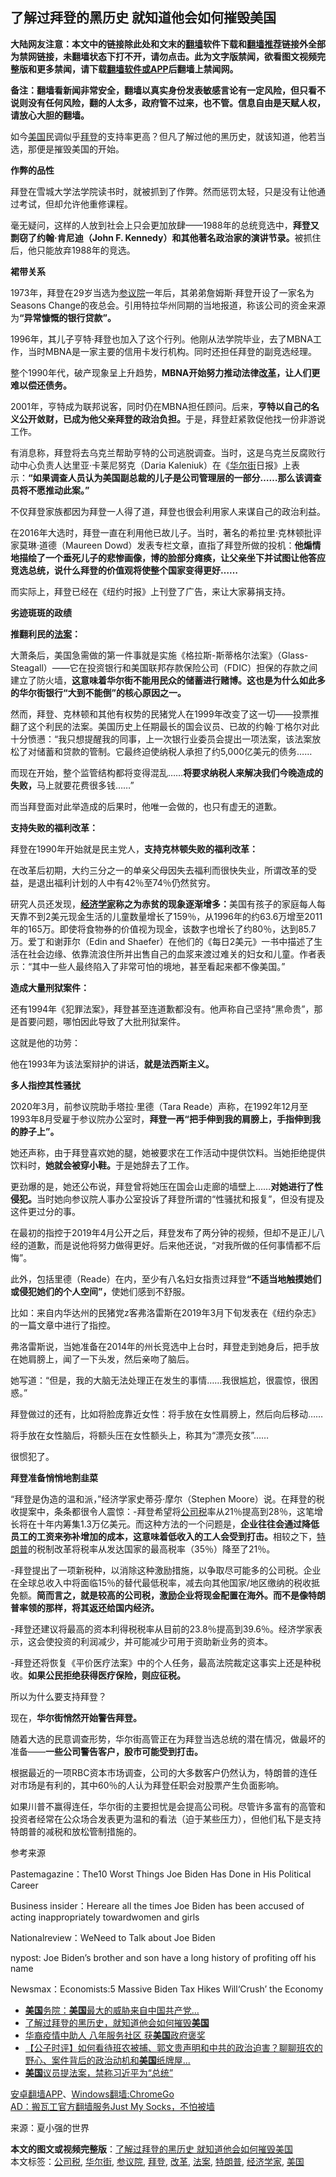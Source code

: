  <h2>了解过拜登的黑历史 就知道他会如何摧毁美国</h2> <p class="notice"><b>大陆网友注意：本文中的链接除此处和文末的<a href="https://github.com/bannedbook/fanqiang" >翻墙</a>软件下载和<a href="https://github.com/killgcd/justmysocks/blob/master/README.md">翻墙推荐</a>链接外全部为禁网链接，未翻墙状态下打不开，请勿点击。此为文字版禁闻，欲看图文视频完整版和更多禁闻，请下载<a href="https://github.com/bannedbook/fanqiang">翻墙软件或APP</a>后翻墙上禁闻网。</p><p>备注：翻墙看新闻非常安全，翻墙以真实身份发表敏感言论有一定风险，但只看不说则没有任何风险，翻的人太多，政府管不过来，也不管。信息自由是天赋人权，请放心大胆的翻墙。</b></p>  <div class="entry"> <p>如今<a href="https://www.bannedbook.org/bnews/tag/%e7%be%8e%e5%9b%bd/" class="st_tag internal_tag" rel="tag" title="标签 美国 下的日志">美国</a>民调似乎<a href="https://www.bannedbook.org/bnews/tag/%e6%8b%9c%e7%99%bb/" class="st_tag internal_tag" rel="tag" title="标签 拜登 下的日志">拜登</a>的支持率更高？但凡了解过他的黑历史，就该知道，他若当选，那便是摧毁美国的开始。</p> <p><strong>作弊的品性</strong></p> <p>拜登在雪城大学法学院读书时，就被抓到了作弊。然而惩罚太轻，只是没有让他通过考试，但却允许他重修课程。</p> <p>毫无疑问，这样的人放到社会上只会更加放肆——1988年的总统竞选中，<strong>拜登又剽窃了约翰·肯尼迪（John F. Kennedy）和其他著名政治家的演讲节录。</strong>被抓住后，他只能放弃1988年的竞选。</p> <p><strong>裙带关系</strong></p> <p>1973年，拜登在29岁当选为<a href="https://www.bannedbook.org/bnews/tag/%e5%8f%82%e8%ae%ae%e9%99%a2/" class="st_tag internal_tag" rel="tag" title="标签 参议院 下的日志">参议院</a>一年后，其弟弟詹姆斯·拜登开设了一家名为Seasons Change的夜总会。引用特拉华州同期的当地报道，称该公司的资金来源为<strong>“异常慷慨的银行贷款”。</strong></p> <p>1996年，其儿子亨特·拜登也加入了这个行列。他刚从法学院毕业，去了MBNA工作，当时MBNA是一家主要的信用卡发行机构。同时还担任拜登的副竞选经理。</p> <p>整个1990年代，破产现象呈上升趋势，<strong>MBNA开始努力推动法律<a href="https://www.bannedbook.org/bnews/tag/%e6%94%b9%e9%9d%a9/" class="st_tag internal_tag" rel="tag" title="标签 改革 下的日志">改革</a>，让人们更难以偿还债务。</strong></p> <p>2001年，亨特成为联邦说客，同时仍在MBNA担任顾问。后来，<strong>亨特以自己的名义公开敛财，已成为他父亲拜登的政治负担。</strong>于是，拜登赶紧敦促他找一份非游说工作。</p> <p>有消息称，拜登将去乌克兰帮助亨特的公司逃脱调查。当时，这是乌克兰反腐败行动中心负责人达里亚·卡莱尼努克（Daria Kaleniuk）在《<a href="https://www.bannedbook.org/bnews/tag/%e5%8d%8e%e5%b0%94%e8%a1%97/" class="st_tag internal_tag" rel="tag" title="标签 华尔街 下的日志">华尔街</a>日报》上表示：<strong>“如果调查人员认为美国副总裁的儿子是公司管理层的一部分……那么该调查员将不愿推动此案。”</strong></p> <p>不仅拜登家族都因为拜登一人得了道，拜登也很会利用家人来谋自己的政治利益。</p> <p>在2016年大选时，拜登一直在利用他已故儿子。当时，著名的希拉里·克林顿批评家莫琳·道德（Maureen Dowd）发表专栏文章，直指了拜登所做的投机：<strong>他煽情地描绘了一个垂死儿子的悲惨画像，博的脸部分瘫痪，让父亲坐下并试图让他答应竞选总统，说什么拜登的价值观将使整个国家变得更好……</strong></p> <p>而实际上，拜登已经在《纽约时报》上刊登了广告，来让大家募捐支持。</p> <p><strong>劣迹斑斑的政绩</strong></p>  <p><strong>推翻利民的<a href="https://www.bannedbook.org/bnews/tag/%E6%B3%95%E6%A1%88/" class="st_tag internal_tag" rel="tag" title="标签 法案 下的日志">法案</a>：</strong></p> <p>大萧条后，美国急需做的第一件事就是实施《格拉斯-斯蒂格尔法案》（Glass-Steagall）——它在投资银行和美国联邦存款保险公司（FDIC）担保的存款之间建立了防火墙，<strong>这意味着华尔街不能用民众的储蓄进行赌博。这也是为什么如此多的华尔街银行“大到不能倒”的核心原因之一。</strong></p> <p>然而，拜登、克林顿和其他有权势的民猪党人在1999年改变了这一切——投票推翻了这个利民的法案。美国历史上任期最长的国会议员、已故的约翰·丁格尔对此十分愤懑：“我只想提醒我的同事，上一次银行业委员会提出一项法案，该法案放松了对储蓄和贷款的管制。它最终迫使纳税人承担了约5,000亿美元的债务……</p> <p>而现在开始，整个监管结构都将变得混乱……<strong>将要求纳税人来解决我们今晚造成的失败，</strong>马上就要花费很多钱……”</p> <p>而当拜登面对此举造成的后果时，他唯一会做的，也只有虚无的道歉。</p> <p><strong>支持失败的福利改革：</strong></p> <p>拜登在1990年开始就是民主党人，<strong>支持克林顿失败的福利改革：</strong></p> <p>在改革后初期，大约三分之一的单亲父母因失去福利而很快失业，所谓改革的受益，是退出福利计划的人中有42％至74％仍然贫穷。</p> <p>研究人员还发现，<strong><a href="https://www.bannedbook.org/bnews/tag/%E7%BB%8F%E6%B5%8E%E5%AD%A6%E5%AE%B6/" class="st_tag internal_tag" rel="tag" title="标签 经济学家 下的日志">经济学家</a>称之为赤贫的现象逐渐增多：</strong>美国有孩子的家庭每人每天靠不到2美元现金生活的儿童数量增长了159％，从1996年的约63.6万增至2011年的165万。即使将食物券的价值视为现金，该数字也增长了约80％，达到85.7万。爱丁和谢菲尔（Edin and Shaefer）在他们的《每日2美元》一书中描述了生活在社会边缘、依靠流浪住所并出售自己的血浆来渡过难关的妇女和儿童。作者表示：“其中一些人最终陷入了非常可怕的境地，甚至看起来都不像美国。”</p> <p><strong>造成大量刑狱案件：</strong></p> <p>还有1994年《犯罪法案》，拜登甚至连道歉都没有。他声称自己坚持“黑命贵”，那是首要问题，哪怕因此导致了大批刑狱案件。</p> <p>这就是他的功劳：</p> <p>他在1993年为该法案辩护的讲话，<strong>就是法西斯主义。</strong></p> <p><strong>多人指控其性骚扰</strong></p>  <p>2020年3月，前参议院助手塔拉·里德（Tara Reade）声称，在1992年12月至1993年8月受雇于参议院办公室时，<strong>拜登一再“把手伸到我的肩膀上，手指伸到我的脖子上”。</strong></p> <p>她还声称，由于拜登喜欢她的腿，她被要求在工作活动中提供饮料。当她拒绝提供饮料时，<strong>她就会被穿小鞋。</strong>于是她辞去了工作。</p> <p>更劲爆的是，她还公布说，拜登曾将她压在国会山走廊的墙壁上……<strong>对她进行了性侵犯。</strong>当时她向参议院人事办公室投诉了拜登所谓的“性骚扰和报复”，但没有提及这件更过分的事。</p> <p>在最初的指控于2019年4月公开之后，拜登发布了两分钟的视频，但却不是正儿八经的道歉，而是说他将努力做得更好。后来他还说，“对我所做的任何事情都不后悔”。</p> <p>此外，包括里德（Reade）在内，至少有八名妇女指责过拜登<strong>“不适当地触摸她们或侵犯她们的个人空间”，</strong>使她们感到不舒服。</p> <p>比如：来自内华达州的民猪党z客弗洛雷斯在2019年3月下旬发表在《纽约杂志》的一篇文章中进行了指控。</p> <p>弗洛雷斯说，当她准备在2014年的州长竞选中上台时，拜登走到她身后，把手放在她肩膀上，闻了一下头发，然后亲吻了脑后。</p> <p>她写道：“但是，我的大脑无法处理正在发生的事情……我很尴尬，很震惊，很困惑。”</p> <p>拜登做过的还有，比如将脸庞靠近女性：将手放在女性肩膀上，然后向后移动……</p> <p>将手放在女性脑后，将额头压在女性额头上，称其为“漂亮女孩”……</p> <p>很惯犯了。</p> <p><strong>拜登准备悄悄地割韭菜</strong></p> <p>“拜登是伪造的温和派，”经济学家史蒂芬·摩尔（Stephen Moore）说。在拜登的税收提案中，条条都很令人震惊：-拜登希望将<a href="https://www.bannedbook.org/bnews/tag/%E5%85%AC%E5%8F%B8%E7%A8%8E/" class="st_tag internal_tag" rel="tag" title="标签 公司税 下的日志">公司税</a>率从21％提高到28％，这笔增长将在十年内筹集1.3万亿美元。而这种方法的一个问题是，<strong>企业往往会通过降低员工的工资来弥补增加的成本，这意味着低收入的工人会受到打击。</strong>相较之下，<a href="https://www.bannedbook.org/bnews/tag/%e7%89%b9%e6%9c%97%e6%99%ae/" class="st_tag internal_tag" rel="tag" title="标签 特朗普 下的日志">特朗普</a>的税制改革将税率从发达国家的最高税率（35％）降至了21％。</p> <p>-拜登提出了一项新税种，以消除这种激励措施，以争取尽可能多的公司税。企业在全球总收入中将面临15％的替代最低税率，减去向其他国家/地区缴纳的税收抵免额。<strong>简而言之，就是较高的公司税，激励企业将现金配置在海外。而不是像特朗普率领的那样，将其返还给国内经济。</strong></p>  <p>-拜登还建议将最高的资本利得税税率从目前的23.8％提高到39.6％。经济学家表示，这会使投资的利润减少，并可能减少可用于资助新业务的资本。</p> <p>-拜登还将恢复《平价医疗法案》中的个人任务，最高法院裁定这事实上还是种税收。<strong>如果公民拒绝获得医疗保险，则应征税。</strong></p> <p>所以为什么要支持拜登？</p> <p>现在，<strong>华尔街悄然开始警告拜登。</strong></p> <p>随着大选的民意调查形势，华尔街高管正在为拜登当选总统的潜在情况，做最坏的准备——<strong>一些公司警告客户，股市可能受到打击。</strong></p> <p>根据最近的一项RBC资本市场调查，公司的大多数客户仍然认为，特朗普的连任对市场是有利的，其中60％的人认为拜登任职会对股票产生负面影响。</p> <p>如果川普不赢得连任，华尔街的主要担忧是会提高公司税。尽管许多富有的高管和投资者经常在公众场合发表更为温和的看法（迫于某些压力），但他们私下是支持特朗普的减税和放松管制措施的。</p> <p>参考来源</p> <p>Pastemagazine：The10 Worst Things Joe Biden Has Done in His Political Career</p> <p>Business insider：Hereare all the times Joe Biden has been accused of acting inappropriately towardwomen and girls</p> <p>Nationalreview：WeNeed to Talk about Joe Biden</p> <p>nypost: Joe Biden’s brother and son have a long history of profiting off his name</p> <p>Newsmax：Economists:5 Massive Biden Tax Hikes Will‘Crush’ the Economy</p> <ul class='op-related-articles' title='相关阅读'> <li><a href='https://www.bannedbook.org/bnews/cbnews/20200822/1383873.html' target='_blank'><b>美国</b>务院：<b>美国</b>最大的威胁来自中国共产党…</a></li> <li><a href='https://www.bannedbook.org/bnews/ssgc/20200822/1383858.html' target='_blank'>了解过拜登的黑历史，就知道他会如何摧毁<b>美国</b></a></li> <li><a href='https://www.bannedbook.org/bnews/comments/20200822/1383830.html' target='_blank'>华裔疫情中助人 八年服务社区 获<b>美国</b>政府褒奖</a></li> <li><a href='https://www.bannedbook.org/bnews/bannedvideo/20200822/1383829.html' target='_blank'>【公子时评】如何看待班农被捕、郭文贵声明和中共的政治迫害？聊聊班农的野心、案件背后的政治动机和<b>美国</b>纸牌屋...</a></li> <li><a href='https://www.bannedbook.org/bnews/headline/20200822/1383781.html' target='_blank'><b>美国</b>议员提法案，禁称习近平为“总统”</a></li> </ul> <div class="texttj"> <a href="https://github.com/bannedbook/fanqiang/wiki/%E7%A6%81%E9%97%BB%E7%BD%91%E5%AE%89%E5%8D%93%E7%BF%BB%E5%A2%99%E6%96%B0%E9%97%BBAPP" target="_blank">安卓翻墙APP</a>、<a href="https://github.com/bannedbook/fanqiang/wiki/Chrome%E4%B8%80%E9%94%AE%E7%BF%BB%E5%A2%99%E5%8C%85" target="_blank">Windows翻墙:ChromeGo</a><br/> <a href="https://github.com/killgcd/justmysocks/blob/master/README.md" target="_blank">AD：搬瓦工官方翻墙服务Just My Socks，不怕被墙</a> </div><p> 来源：夏小强的世界 </p> <a name='sharetosocial'></a>         <div><b>本文的图文或视频完整版</b>：<a href='https://www.bannedbook.org/bnews/comments/20200822/1383887.html'>了解过拜登的黑历史 就知道他会如何摧毁美国</a></div>  </div><!--END ENTRY--> <div class="postfooter"> <div>本文标签：<a href="https://www.bannedbook.org/bnews/tag/%E5%85%AC%E5%8F%B8%E7%A8%8E/" rel="tag">公司税</a>, <a href="https://www.bannedbook.org/bnews/tag/%e5%8d%8e%e5%b0%94%e8%a1%97/" rel="tag">华尔街</a>, <a href="https://www.bannedbook.org/bnews/tag/%e5%8f%82%e8%ae%ae%e9%99%a2/" rel="tag">参议院</a>, <a href="https://www.bannedbook.org/bnews/tag/%e6%8b%9c%e7%99%bb/" rel="tag">拜登</a>, <a href="https://www.bannedbook.org/bnews/tag/%e6%94%b9%e9%9d%a9/" rel="tag">改革</a>, <a href="https://www.bannedbook.org/bnews/tag/%E6%B3%95%E6%A1%88/" rel="tag">法案</a>, <a href="https://www.bannedbook.org/bnews/tag/%e7%89%b9%e6%9c%97%e6%99%ae/" rel="tag">特朗普</a>, <a href="https://www.bannedbook.org/bnews/tag/%E7%BB%8F%E6%B5%8E%E5%AD%A6%E5%AE%B6/" rel="tag">经济学家</a>, <a href="https://www.bannedbook.org/bnews/tag/%e7%be%8e%e5%9b%bd/" rel="tag">美国</a></div>  </div><!--END POSTFOOTER--> 